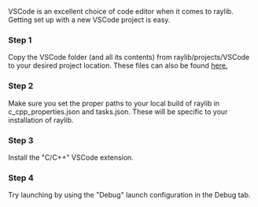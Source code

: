 VSCode is an excellent choice of code editor when it comes to raylib. Getting set up with a new VSCode project is easy.

### Step 1
Copy the VSCode folder (and all its contents) from raylib/projects/VSCode to your desired project location. These files can also be found [here.](https://github.com/raysan5/raylib/tree/master/projects/VSCode)

### Step 2
Make sure you set the proper paths to your local build of raylib in c_cpp_properties.json and tasks.json. These will be specific to your installation of raylib. 

### Step 3
Install the "C/C++" VSCode extension.

### Step 4
Try launching by using the "Debug" launch configuration in the Debug tab.